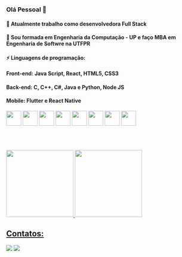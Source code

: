 
### Olá Pessoal 👋
#### 🔭 Atualmente trabalho como desenvolvedora Full Stack
#### 🌱 Sou formada em Engenharia da Computação - UP e faço MBA em Engenharia de Softwre na UTFPR
#### ⚡  Linguagens de programação: 
#### Front-end: Java Script, React, HTML5, CSS3
#### Back-end: C, C++, C#, Java e Python, Node JS
#### Mobile: Flutter e React Native 

<div>
<img src="https://cdn.jsdelivr.net/gh/devicons/devicon/icons/firebase/firebase-plain.svg"  width="40" height="40"/>
<img src="https://cdn.jsdelivr.net/gh/devicons/devicon/icons/javascript/javascript-original.svg" width="40" height="40" />
<img src="https://cdn.jsdelivr.net/gh/devicons/devicon/icons/react/react-original-wordmark.svg" width="40" height="40"  />
<img src="https://cdn.jsdelivr.net/gh/devicons/devicon/icons/html5/html5-original.svg"  width="40" height="40"/>
<img src="https://cdn.jsdelivr.net/gh/devicons/devicon/icons/css3/css3-original.svg" width="40" height="40"  />
<img src="https://cdn.jsdelivr.net/gh/devicons/devicon/icons/tailwindcss/tailwindcss-original-wordmark.svg" width="40" height="40"  />
<img src="https://cdn.jsdelivr.net/gh/devicons/devicon/icons/csharp/csharp-original.svg" width="40" height="40" />
<img src="https://cdn.jsdelivr.net/gh/devicons/devicon/icons/nodejs/nodejs-original-wordmark.svg" width="40" height="40" />
</div>

<br></br>

<div>
<a href="https://github.com/isisbezruska">
<img height="180em" src="https://github-readme-stats.vercel.app/api/top-langs/?username=isisbezruska&layout=compact&langs_count=7&theme=dracula"/>
<img height="180em" src="https://github-readme-stats.vercel.app/api?username=isisbezruska&show_icons=true&theme=dracula&include_all_commits=true&count_private=true"/>
</div>



 
 ## Contatos:
 <div>
<a href="https://instagram.com/isisbezruska" target="_blank"><img src="https://img.shields.io/badge/-Instagram-%23E4405F?style=for-the-badge&logo=instagram&logoColor=white" target="_blank"></a>
<a href="https://br.linkedin.com/in/isisbezruska/" target="_blank"><img src="https://img.shields.io/badge/-LinkedIn-%230077B5?style=for-the-badge&logo=linkedin&logoColor=white" target="_blank"></a>   
</div>
          
          
          
          
          
          
          
<!--
**isisbezruska/isisbezruska** is a ✨ _special_ ✨ repository because its `README.md` (this file) appears on your GitHub profile.

Here are some ideas to get you started:

- 🔭 I’m currently working on ...
- 🌱 I’m currently learning ...
- 👯 I’m looking to collaborate on ...
- 🤔 I’m looking for help with ...
- 💬 Ask me about ...
- 📫 How to reach me: ...
- 😄 Pronouns: ...
- ⚡ Fun fact: ...
-->
